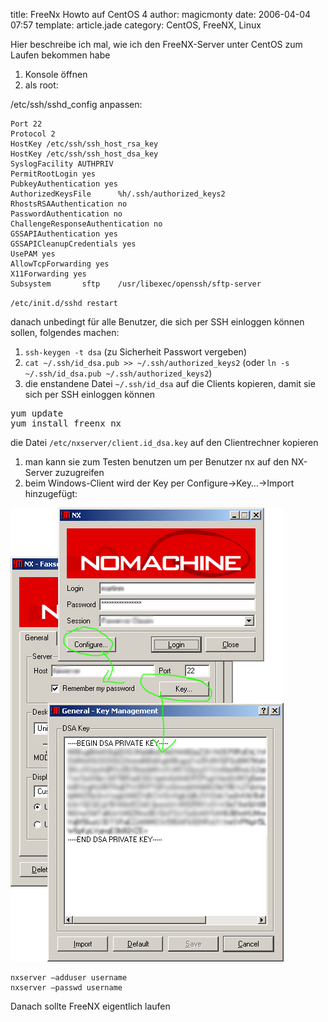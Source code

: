 title: FreeNx Howto auf CentOS 4
author: magicmonty
date: 2006-04-04 07:57
template: article.jade
category: CentOS, FreeNX, Linux

Hier beschreibe ich mal, wie ich den FreeNX-Server unter CentOS zum Laufen bekommen habe

1. Konsole öffnen
2. als root:

/etc/ssh/sshd_config anpassen:

    Port 22
    Protocol 2
    HostKey /etc/ssh/ssh_host_rsa_key
    HostKey /etc/ssh/ssh_host_dsa_key
    SyslogFacility AUTHPRIV
    PermitRootLogin yes
    PubkeyAuthentication yes
    AuthorizedKeysFile      %h/.ssh/authorized_keys2
    RhostsRSAAuthentication no
    PasswordAuthentication no
    ChallengeResponseAuthentication no
    GSSAPIAuthentication yes
    GSSAPICleanupCredentials yes
    UsePAM yes
    AllowTcpForwarding yes
    X11Forwarding yes
    Subsystem       sftp    /usr/libexec/openssh/sftp-server

`/etc/init.d/sshd restart`

danach unbedingt für alle Benutzer, die sich per SSH einloggen können sollen, folgendes machen:

1. `ssh-keygen -t dsa` (zu Sicherheit Passwort vergeben)
2. `cat ~/.ssh/id_dsa.pub >> ~/.ssh/authorized_keys2` (oder `ln -s ~/.ssh/id_dsa.pub ~/.ssh/authorized_keys2`)
3. die enstandene Datei `~/.ssh/id_dsa` auf die Clients kopieren, damit sie sich per SSH einloggen können

<pre>
yum update
yum install freenx nx
</pre>
    
die Datei `/etc/nxserver/client.id_dsa.key` auf den Clientrechner kopieren

1. man kann sie zum Testen benutzen um per Benutzer nx auf den NX-Server zuzugreifen
2. beim Windows-Client wird der Key per Configure->Key…->Import hinzugefügt:

![Screenshot FreeNX Windows](nx_windows.png)

    nxserver –adduser username
    nxserver –passwd username
    
Danach sollte FreeNX eigentlich laufen